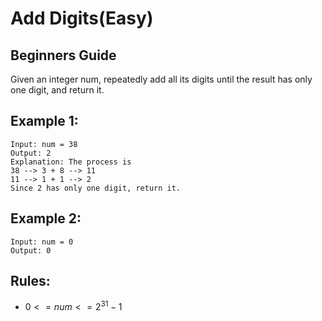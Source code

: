 # Add Digits(Easy)

## Beginners Guide

Given an integer num, repeatedly add all its digits until the result has only one digit, and return it.

Example 1:
---
```go=
Input: num = 38
Output: 2
Explanation: The process is
38 --> 3 + 8 --> 11
11 --> 1 + 1 --> 2 
Since 2 has only one digit, return it.
```

Example 2:
---
```go=
Input: num = 0
Output: 0
```

Rules:
---
* $0 <= num <= 2^31-1$